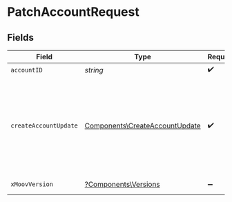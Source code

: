# PatchAccountRequest


## Fields

| Field                                                                                                       | Type                                                                                                        | Required                                                                                                    | Description                                                                                                 | Example                                                                                                     |
| ----------------------------------------------------------------------------------------------------------- | ----------------------------------------------------------------------------------------------------------- | ----------------------------------------------------------------------------------------------------------- | ----------------------------------------------------------------------------------------------------------- | ----------------------------------------------------------------------------------------------------------- |
| `accountID`                                                                                                 | *string*                                                                                                    | :heavy_check_mark:                                                                                          | N/A                                                                                                         |                                                                                                             |
| `createAccountUpdate`                                                                                       | [Components\CreateAccountUpdate](../../Models/Components/CreateAccountUpdate.md)                            | :heavy_check_mark:                                                                                          | N/A                                                                                                         | {<br/>"accountType": "business",<br/>"profile": {<br/>"business": {<br/>"legalBusinessName": "Whole Body Fitness LLC"<br/>}<br/>}<br/>} |
| `xMoovVersion`                                                                                              | [?Components\Versions](../../Models/Components/Versions.md)                                                 | :heavy_minus_sign:                                                                                          | Specify an API version.                                                                                     |                                                                                                             |